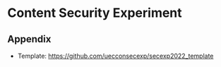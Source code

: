 # Content Security Experiment

## Appendix
- Template: https://github.com/uecconsecexp/secexp2022_template

